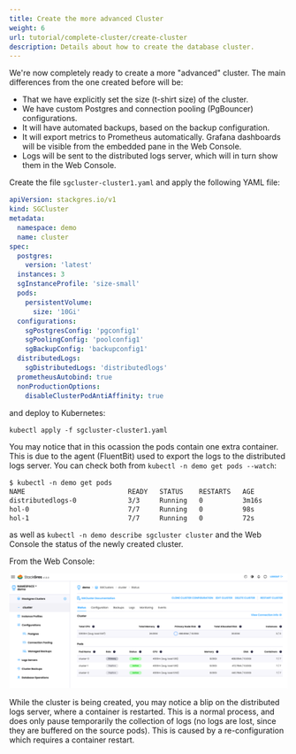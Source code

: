 ```yaml
---
title: Create the more advanced Cluster
weight: 6
url: tutorial/complete-cluster/create-cluster
description: Details about how to create the database cluster.
---
```



We're now completely ready to create a more "advanced" cluster. The main differences from the one created before will be:
* That we have explicitly set the size (t-shirt size) of the cluster.
* We have custom Postgres and connection pooling (PgBouncer) configurations.
* It will have automated backups, based on the backup configuration.
* It will export metrics to Prometheus automatically. Grafana dashboards will be visible from the embedded pane in the Web Console.
* Logs will be sent to the distributed logs server, which will in turn show them in the Web Console.

Create the file `sgcluster-cluster1.yaml` and apply the following YAML file:

```yaml
apiVersion: stackgres.io/v1
kind: SGCluster
metadata:
  namespace: demo
  name: cluster
spec:
  postgres:
    version: 'latest'
  instances: 3
  sgInstanceProfile: 'size-small'
  pods:
    persistentVolume:
      size: '10Gi'
  configurations:
    sgPostgresConfig: 'pgconfig1'
    sgPoolingConfig: 'poolconfig1'
    sgBackupConfig: 'backupconfig1'
  distributedLogs:
    sgDistributedLogs: 'distributedlogs'
  prometheusAutobind: true
  nonProductionOptions:
    disableClusterPodAntiAffinity: true
```

and deploy to Kubernetes:

```plain
kubectl apply -f sgcluster-cluster1.yaml
```

You may notice that in this ocassion the pods contain one extra container. This is due to the agent (FluentBit) used to export the logs to the distributed logs server. You can check both from `kubectl -n demo get pods --watch`:

```
$ kubectl -n demo get pods
NAME                          READY   STATUS    RESTARTS   AGE
distributedlogs-0             3/3     Running   0          3m16s
hol-0                         7/7     Running   0          98s
hol-1                         7/7     Running   0          72s
```

as well as `kubectl -n demo describe sgcluster cluster` and the Web Console the status of the newly created cluster.


From the Web Console:

![Cluster Creation](cluster-creation.png "Cluster Creation")

While the cluster is being created, you may notice a blip on the distributed logs server, where a container is
restarted. This is a normal process, and does only pause temporarily the collection of logs (no logs are lost, since
they are buffered on the source pods). This is caused by a re-configuration which requires a container restart.
